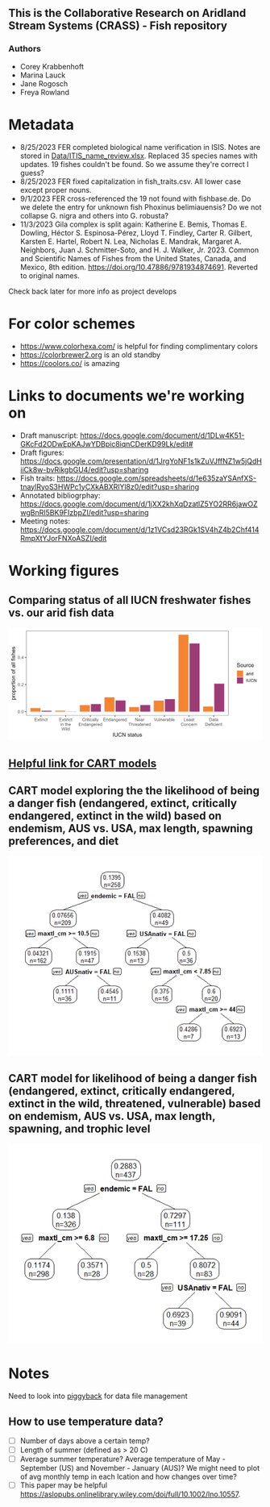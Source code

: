 ## This is the Collaborative Research on Aridland Stream Systems (CRASS) - Fish repository
### Authors
- Corey Krabbenhoft
- Marina Lauck
- Jane Rogosch
- Freya Rowland

# Metadata
- 8/25/2023 FER completed biological name verification in ISIS. Notes are stored in [Data/ITIS_name_review.xlsx](Data/ITIS_name_review.xlsx). Replaced 35 species names with updates. 19 fishes couldn't be found. So we assume they're correct I guess?
- 8/25/2023 FER fixed capitalization in fish_traits.csv. All lower case except proper nouns.
- 9/1/2023 FER cross-referenced the 19 not found with fishbase.de. Do we delete the entry for unknown fish Phoxinus belimiauensis? Do we not collapse G. nigra and others into G. robusta?
- 11/3/2023 Gila complex is split again: Katherine E. Bemis, Thomas E. Dowling, Héctor S. Espinosa-Pérez, Lloyd T. Findley, Carter R. Gilbert, Karsten E. Hartel, Robert N. Lea, Nicholas E. Mandrak, Margaret A. Neighbors, Juan J. Schmitter-Soto, and H. J. Walker, Jr. 2023. Common and Scientific Names of Fishes from the United States, Canada, and Mexico, 8th edition. https://doi.org/10.47886/9781934874691. Reverted to original names.

Check back later for more info as project develops

# For color schemes
- <https://www.colorhexa.com/> is helpful for finding complimentary colors
- <https://colorbrewer2.org> is an old standby
- <https://coolors.co/> is amazing

# Links to documents we're working on
- Draft manuscript: https://docs.google.com/document/d/1DLw4K51-GKcFd2ODwEpKAJwYDBpic8iqnCDerKD99Lk/edit#
- Draft figures: https://docs.google.com/presentation/d/1JrgYoNF1s1kZuVJffNZ1w5jQdHiiCk8w-bvRikgbGU4/edit?usp=sharing
- Fish traits: https://docs.google.com/spreadsheets/d/1e635zaYSAnfXS-tnaylRyoS3HWPc1yCXkABXRlYl8z0/edit?usp=sharing
- Annotated bibliogrphay: https://docs.google.com/document/d/1jXX2khXqDzatlZ5YO2RR6jawOZwgBnRI5BK9FIzbpZI/edit?usp=sharing
- Meeting notes: https://docs.google.com/document/d/1z1VCsd23RGk1SV4hZ4b2Chf414RmpXtYJorFNXoASZI/edit

# Working figures

## Comparing status of all IUCN freshwater fishes vs. our arid fish data
![status](figures/IUCN_v_arid.png)

## [Helpful link for CART models](<https://gsp.humboldt.edu/OLM/R/05_04_CART.html#:~:text=yval%3A%20predicted%20value%20at%20the%20node%20%28yprob%29%3A%20the,next%20to%20a%20node%20indicates%20it%20is%20terminal>)

## CART model exploring the the likelihood of being a danger fish (endangered, extinct, critically endangered, extinct in the wild) based on endemism, AUS vs. USA, max length, spawning preferences, and diet
![CART](figures/DangerFishCART.png)

## CART model for likelihood of being a danger fish (endangered, extinct, critically endangered, extinct in the wild, threatened, vulnerable) based on endemism, AUS vs. USA, max length, spawning, and trophic level
![CART2](figures/DangerFishCART2.png)

# Notes
Need to look into [piggyback](<https://docs.ropensci.org/piggyback/>) for data file management

## How to use temperature data?
- [ ] Number of days above a certain temp?
- [ ] Length of summer (defined as > 20 C)
- [ ] Average summer temperature? Average temperature of May - September (US) and November - January (AUS)? We might need to plot of avg monthly temp in each lcation and how changes over time?
- [ ] This paper may be helpful https://aslopubs.onlinelibrary.wiley.com/doi/full/10.1002/lno.10557. 
